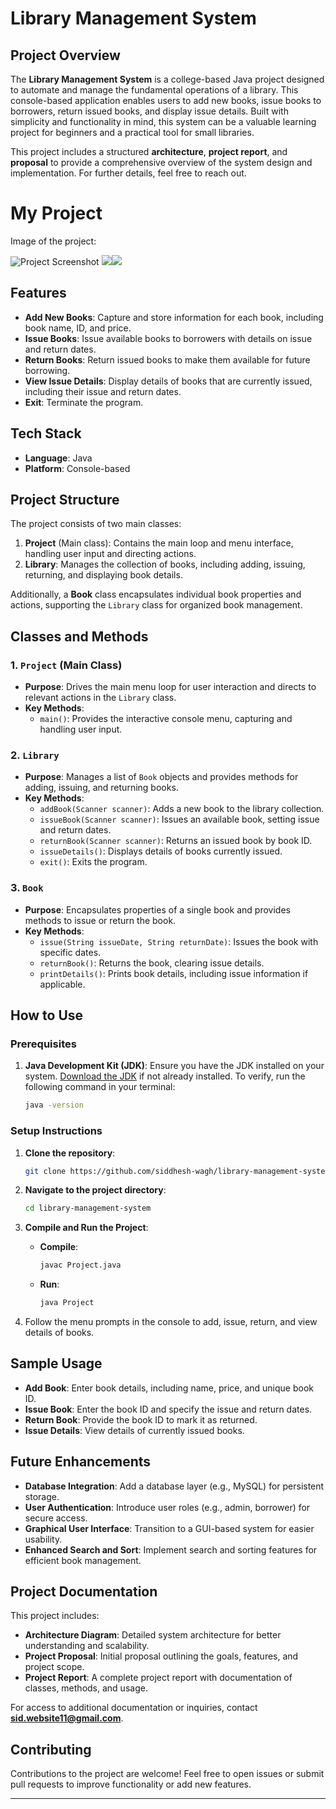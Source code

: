 # Library Management System

## Project Overview

The **Library Management System** is a college-based Java project designed to automate and manage the fundamental operations of a library. This console-based application enables users to add new books, issue books to borrowers, return issued books, and display issue details. Built with simplicity and functionality in mind, this system can be a valuable learning project for beginners and a practical tool for small libraries.

This project includes a structured **architecture**, **project report**, and **proposal** to provide a comprehensive overview of the system design and implementation. For further details, feel free to reach out.

# My Project
Image of the project:

![Project Screenshot](assests/login.png)
![](assests/login1.png)![](assests/login1.png)
## Features

- **Add New Books**: Capture and store information for each book, including book name, ID, and price.
- **Issue Books**: Issue available books to borrowers with details on issue and return dates.
- **Return Books**: Return issued books to make them available for future borrowing.
- **View Issue Details**: Display details of books that are currently issued, including their issue and return dates.
- **Exit**: Terminate the program.

## Tech Stack

- **Language**: Java
- **Platform**: Console-based

## Project Structure

The project consists of two main classes:
1. **Project** (Main class): Contains the main loop and menu interface, handling user input and directing actions.
2. **Library**: Manages the collection of books, including adding, issuing, returning, and displaying book details.

Additionally, a **Book** class encapsulates individual book properties and actions, supporting the `Library` class for organized book management.

## Classes and Methods

### 1. `Project` (Main Class)

- **Purpose**: Drives the main menu loop for user interaction and directs to relevant actions in the `Library` class.
- **Key Methods**:
  - `main()`: Provides the interactive console menu, capturing and handling user input.

### 2. `Library`

- **Purpose**: Manages a list of `Book` objects and provides methods for adding, issuing, and returning books.
- **Key Methods**:
  - `addBook(Scanner scanner)`: Adds a new book to the library collection.
  - `issueBook(Scanner scanner)`: Issues an available book, setting issue and return dates.
  - `returnBook(Scanner scanner)`: Returns an issued book by book ID.
  - `issueDetails()`: Displays details of books currently issued.
  - `exit()`: Exits the program.

### 3. `Book`

- **Purpose**: Encapsulates properties of a single book and provides methods to issue or return the book.
- **Key Methods**:
  - `issue(String issueDate, String returnDate)`: Issues the book with specific dates.
  - `returnBook()`: Returns the book, clearing issue details.
  - `printDetails()`: Prints book details, including issue information if applicable.

## How to Use

### Prerequisites
1. **Java Development Kit (JDK)**: Ensure you have the JDK installed on your system. [Download the JDK](https://www.oracle.com/java/technologies/javase-downloads.html) if not already installed. To verify, run the following command in your terminal:
   ```bash
   java -version
   ```

### Setup Instructions

1. **Clone the repository**:
   ```bash
   git clone https://github.com/siddhesh-wagh/library-management-system.git
   ```

2. **Navigate to the project directory**:
   ```bash
   cd library-management-system
   ```

3. **Compile and Run the Project**:
   - **Compile**:
     ```bash
     javac Project.java
     ```
   - **Run**:
     ```bash
     java Project
     ```

4. Follow the menu prompts in the console to add, issue, return, and view details of books.

## Sample Usage

- **Add Book**: Enter book details, including name, price, and unique book ID.
- **Issue Book**: Enter the book ID and specify the issue and return dates.
- **Return Book**: Provide the book ID to mark it as returned.
- **Issue Details**: View details of currently issued books.

## Future Enhancements

- **Database Integration**: Add a database layer (e.g., MySQL) for persistent storage.
- **User Authentication**: Introduce user roles (e.g., admin, borrower) for secure access.
- **Graphical User Interface**: Transition to a GUI-based system for easier usability.
- **Enhanced Search and Sort**: Implement search and sorting features for efficient book management.

## Project Documentation

This project includes:
- **Architecture Diagram**: Detailed system architecture for better understanding and scalability.
- **Project Proposal**: Initial proposal outlining the goals, features, and project scope.
- **Project Report**: A complete project report with documentation of classes, methods, and usage.

For access to additional documentation or inquiries, contact **sid.website11@gmail.com**.

## Contributing

Contributions to the project are welcome! Feel free to open issues or submit pull requests to improve functionality or add new features.

--- 
